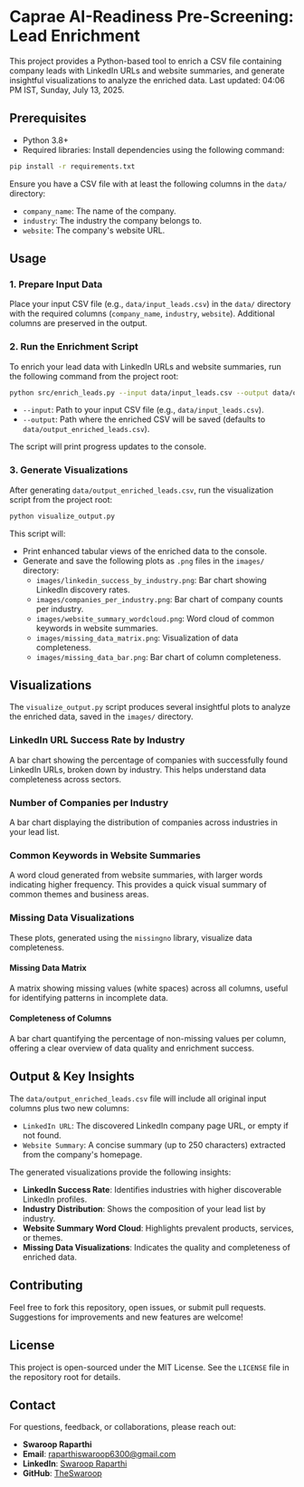 # Caprae AI-Readiness Pre-Screening: Lead Enrichment

This project provides a Python-based tool to enrich a CSV file containing company leads with LinkedIn URLs and website summaries, and generate insightful visualizations to analyze the enriched data. Last updated: 04:06 PM IST, Sunday, July 13, 2025.

## Prerequisites

- Python 3.8+
- Required libraries: Install dependencies using the following command:

```bash
pip install -r requirements.txt
```

Ensure you have a CSV file with at least the following columns in the `data/` directory:
- `company_name`: The name of the company.
- `industry`: The industry the company belongs to.
- `website`: The company's website URL.

## Usage

### 1. Prepare Input Data
Place your input CSV file (e.g., `data/input_leads.csv`) in the `data/` directory with the required columns (`company_name`, `industry`, `website`). Additional columns are preserved in the output.

### 2. Run the Enrichment Script
To enrich your lead data with LinkedIn URLs and website summaries, run the following command from the project root:

```bash
python src/enrich_leads.py --input data/input_leads.csv --output data/output_enriched_leads.csv
```

- `--input`: Path to your input CSV file (e.g., `data/input_leads.csv`).
- `--output`: Path where the enriched CSV will be saved (defaults to `data/output_enriched_leads.csv`).

The script will print progress updates to the console.

### 3. Generate Visualizations
After generating `data/output_enriched_leads.csv`, run the visualization script from the project root:

```bash
python visualize_output.py
```

This script will:
- Print enhanced tabular views of the enriched data to the console.
- Generate and save the following plots as `.png` files in the `images/` directory:
  - `images/linkedin_success_by_industry.png`: Bar chart showing LinkedIn discovery rates.
  - `images/companies_per_industry.png`: Bar chart of company counts per industry.
  - `images/website_summary_wordcloud.png`: Word cloud of common keywords in website summaries.
  - `images/missing_data_matrix.png`: Visualization of data completeness.
  - `images/missing_data_bar.png`: Bar chart of column completeness.

## Visualizations

The `visualize_output.py` script produces several insightful plots to analyze the enriched data, saved in the `images/` directory.

### LinkedIn URL Success Rate by Industry
A bar chart showing the percentage of companies with successfully found LinkedIn URLs, broken down by industry. This helps understand data completeness across sectors.

### Number of Companies per Industry
A bar chart displaying the distribution of companies across industries in your lead list.

### Common Keywords in Website Summaries
A word cloud generated from website summaries, with larger words indicating higher frequency. This provides a quick visual summary of common themes and business areas.

### Missing Data Visualizations
These plots, generated using the `missingno` library, visualize data completeness.

#### Missing Data Matrix
A matrix showing missing values (white spaces) across all columns, useful for identifying patterns in incomplete data.

#### Completeness of Columns
A bar chart quantifying the percentage of non-missing values per column, offering a clear overview of data quality and enrichment success.

## Output & Key Insights

The `data/output_enriched_leads.csv` file will include all original input columns plus two new columns:
- `LinkedIn URL`: The discovered LinkedIn company page URL, or empty if not found.
- `Website Summary`: A concise summary (up to 250 characters) extracted from the company's homepage.

The generated visualizations provide the following insights:
- **LinkedIn Success Rate**: Identifies industries with higher discoverable LinkedIn profiles.
- **Industry Distribution**: Shows the composition of your lead list by industry.
- **Website Summary Word Cloud**: Highlights prevalent products, services, or themes.
- **Missing Data Visualizations**: Indicates the quality and completeness of enriched data.

## Contributing

Feel free to fork this repository, open issues, or submit pull requests. Suggestions for improvements and new features are welcome!

## License

This project is open-sourced under the MIT License. See the `LICENSE` file in the repository root for details.

## Contact

For questions, feedback, or collaborations, please reach out:

- **Swaroop Raparthi**
- **Email**: raparthiswaroop6300@gmail.com
- **LinkedIn**: [Swaroop Raparthi](https://www.linkedin.com/in/raparthi-swaroop-342a85358/)
- **GitHub**: [TheSwaroop](https://github.com/TheSwaroop)